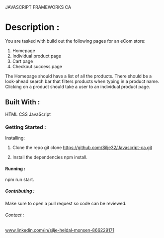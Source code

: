 JAVASCRIPT FRAMEWORKS CA

# Description :
You are tasked with build out the following pages for an eCom store:
01. Homepage
02. Individual product page
03. Cart page
04. Checkout success page
                
The Homepage should have a list of all the products. There should be a look-ahead 
search bar that filters products when typing in a product name. Clicking on a 
product should take a user to an individual product page.

## Built With : 
HTML
CSS
JavaScript

### Getting Started :
Installing:
01. Clone the repo
git clone https://github.com/Silje32/Javascript-ca.git

02. Install the dependencies
npm install.

#### Running :
npm run start.

##### Contributing : 
Make sure to open a pull request so code can be reviewed.

###### Contact :
www.linkedin.com/in/silje-heldal-monsen-866229171


